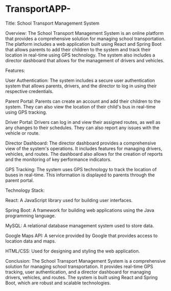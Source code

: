# TransportAPP-
Title: School Transport Management System

Overview: The School Transport Management System is an online platform that provides a comprehensive solution for managing school transportation. The platform includes a web application built using React and Spring Boot that allows parents to add their children to the system and track their location in real-time using GPS technology. The system also includes a director dashboard that allows for the management of drivers and vehicles.

Features:

User Authentication: The system includes a secure user authentication system that allows parents, drivers, and the director to log in using their respective credentials.

Parent Portal: Parents can create an account and add their children to the system. They can also view the location of their child's bus in real-time using GPS tracking.

Driver Portal: Drivers can log in and view their assigned routes, as well as any changes to their schedules. They can also report any issues with the vehicle or route.

Director Dashboard: The director dashboard provides a comprehensive view of the system's operations. It includes features for managing drivers, vehicles, and routes. The dashboard also allows for the creation of reports and the monitoring of key performance indicators.

GPS Tracking: The system uses GPS technology to track the location of buses in real-time. This information is displayed to parents through the parent portal.

Technology Stack:

React: A JavaScript library used for building user interfaces.

Spring Boot: A framework for building web applications using the Java programming language.

MySQL: A relational database management system used to store data.

Google Maps API: A service provided by Google that provides access to location data and maps.

HTML/CSS: Used for designing and styling the web application.

Conclusion: The School Transport Management System is a comprehensive solution for managing school transportation. It provides real-time GPS tracking, user authentication, and a director dashboard for managing drivers, vehicles, and routes. The system is built using React and Spring Boot, which are robust and scalable technologies.
